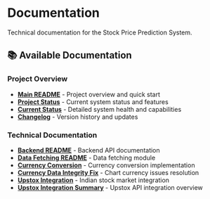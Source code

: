 # Documentation

Technical documentation for the Stock Price Prediction System.

## 📚 Available Documentation

### **Project Overview**
- **[Main README](../README.md)** - Project overview and quick start
- **[Project Status](PROJECT_STATUS_FINAL.md)** - Current system status and features
- **[Current Status](CURRENT_STATUS.md)** - Detailed system health and capabilities
- **[Changelog](CHANGELOG.md)** - Version history and updates

### **Technical Documentation**
- **[Backend README](../backend/README.md)** - Backend API documentation
- **[Data Fetching README](../backend/data_fetching/README.md)** - Data fetching module
- **[Currency Conversion](CURRENCY_CONVERSION_IMPLEMENTATION_SUMMARY.md)** - Currency conversion implementation
- **[Currency Data Integrity Fix](CURRENCY_DATA_INTEGRITY_FIX.md)** - Chart currency issues resolution
- **[Upstox Integration](UPSTOX_INTEGRATION_FINAL.md)** - Indian stock market integration
- **[Upstox Integration Summary](UPSTOX_INTEGRATION_SUMMARY.md)** - Upstox API integration overview
